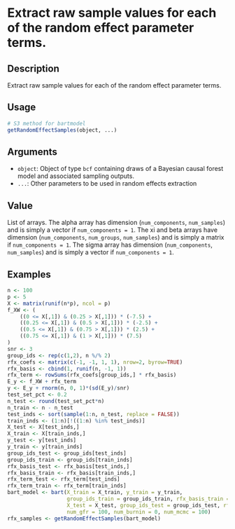 # Extract raw sample values for each of the random effect parameter terms.

## Description

Extract raw sample values for each of the random effect parameter terms.

## Usage

```r
# S3 method for bartmodel
getRandomEffectSamples(object, ...)
```

## Arguments

* `object`: Object of type `bcf` containing draws of a Bayesian causal forest model and associated sampling outputs.
* `...`: Other parameters to be used in random effects extraction

## Value

List of arrays. The alpha array has dimension (`num_components`, `num_samples`) and is simply a vector if `num_components = 1`.
The xi and beta arrays have dimension (`num_components`, `num_groups`, `num_samples`) and is simply a matrix if `num_components = 1`.
The sigma array has dimension (`num_components`, `num_samples`) and is simply a vector if `num_components = 1`.

## Examples

```r
n <- 100
p <- 5
X <- matrix(runif(n*p), ncol = p)
f_XW <- (
    ((0 <= X[,1]) & (0.25 > X[,1])) * (-7.5) + 
    ((0.25 <= X[,1]) & (0.5 > X[,1])) * (-2.5) + 
    ((0.5 <= X[,1]) & (0.75 > X[,1])) * (2.5) + 
    ((0.75 <= X[,1]) & (1 > X[,1])) * (7.5)
)
snr <- 3
group_ids <- rep(c(1,2), n %/% 2)
rfx_coefs <- matrix(c(-1, -1, 1, 1), nrow=2, byrow=TRUE)
rfx_basis <- cbind(1, runif(n, -1, 1))
rfx_term <- rowSums(rfx_coefs[group_ids,] * rfx_basis)
E_y <- f_XW + rfx_term
y <- E_y + rnorm(n, 0, 1)*(sd(E_y)/snr)
test_set_pct <- 0.2
n_test <- round(test_set_pct*n)
n_train <- n - n_test
test_inds <- sort(sample(1:n, n_test, replace = FALSE))
train_inds <- (1:n)[!((1:n) %in% test_inds)]
X_test <- X[test_inds,]
X_train <- X[train_inds,]
y_test <- y[test_inds]
y_train <- y[train_inds]
group_ids_test <- group_ids[test_inds]
group_ids_train <- group_ids[train_inds]
rfx_basis_test <- rfx_basis[test_inds,]
rfx_basis_train <- rfx_basis[train_inds,]
rfx_term_test <- rfx_term[test_inds]
rfx_term_train <- rfx_term[train_inds]
bart_model <- bart(X_train = X_train, y_train = y_train, 
                   group_ids_train = group_ids_train, rfx_basis_train = rfx_basis_train, 
                   X_test = X_test, group_ids_test = group_ids_test, rfx_basis_test = rfx_basis_test, 
                   num_gfr = 100, num_burnin = 0, num_mcmc = 100)
rfx_samples <- getRandomEffectSamples(bart_model)
```

